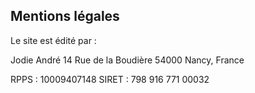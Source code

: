 ## Mentions légales

Le site est édité par :

Jodie André
14 Rue de la Boudière
54000 Nancy, France

RPPS : 10009407148
SIRET : 798 916 771 00032
